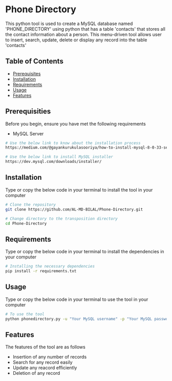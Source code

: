 # Phone Directory
This python tool is used to create a MySQL database named 'PHONE_DIRECTORY' using python that has a table 'contacts' that stores all the contact information about a person. This menu-driven tool allows user to insert, search, update, delete or display any record into the table 'contacts'  

## Table of Contents

- [Prerequisites](#Prerequisites)
- [Installation](#Installation)
- [Requirements](#Requirements)
- [Usage](#Usage)
- [Features](#Features)


## Prerequisities

Before you begin, ensure you have met the following requirements
- MySQL Server

```bash
# Use the below link to know about the installation process
https://medium.com/@gayankurukulasooriya/how-to-install-mysql-8-0-33-server-on-windows-11-e5ddb2e9cc6e

# Use the below link to install MySQL installer
https://dev.mysql.com/downloads/installer/

```


## Installation

Type or copy the below code in your terminal to install the tool in your computer 

```bash
# Clone the repository
git clone https://github.com/AL-MD-BILAL/Phone-Directory.git

# Change directory to the transposition directory
cd Phone-Directory

```
## Requirements

Type or copy the below code in your terminal to install the dependencies in your computer 

```bash
# Installing the necessary dependencies
pip install -r requirements.txt

```

## Usage

Type or copy the below code in your terminal to use the tool in your computer

```bash
# To use the tool
python phonedirectory.py -u "Your MySQL username" -p "Your MySQL password"

```

## Features

The features of the tool are as follows
- Insertion of any number of records
- Search for any record easily
- Update any reacord efficiently
- Deletion of any record

